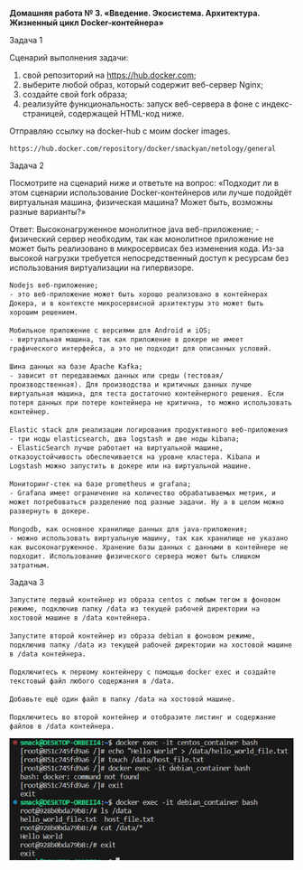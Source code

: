 <b>Домашняя работа № 3. «Введение. Экосистема. Архитектура. Жизненный цикл Docker-контейнера» </b>

Задача 1

Сценарий выполнения задачи:
1) свой репозиторий на https://hub.docker.com;
2) выберите любой образ, который содержит веб-сервер Nginx;
3) создайте свой fork образа;
4) реализуйте функциональность: запуск веб-сервера в фоне с индекс-страницей, содержащей HTML-код ниже.

Отправляю ссылку на docker-hub с моим docker images. 

    https://hub.docker.com/repository/docker/smackyan/netology/general

Задача 2

Посмотрите на сценарий ниже и ответьте на вопрос: «Подходит ли в этом сценарии использование Docker-контейнеров или лучше подойдёт виртуальная машина, физическая машина? Может быть, возможны разные варианты?»

Ответ:
    Высоконагруженное монолитное java веб-приложение;
    - физический сервер необходим, так как монолитное приложение не может быть реализовано в микросервисах без изменения кода. Из-за высокой нагрузки требуется непосредственный доступ к ресурсам без использования виртуализации на гипервизоре.

    Nodejs веб-приложение;
    - это веб-приложение может быть хорошо реализовано в контейнерах Докера, и в контексте микросервисной архитектуры это может быть хорошим решением.

    Мобильное приложение c версиями для Android и iOS;
    - виртуальная машина, так как приложение в докере не имеет графического интерфейса, а это не подходит для описанных условий.

    Шина данных на базе Apache Kafka;
    - зависит от передаваемых данных или среды (тестовая/производственная). Для производства и критичных данных лучше виртуальная машина, для теста достаточно контейнерного решения. Если потеря данных при потере контейнера не критична, то можно использовать контейнер.

    Elastic stack для реализации логирования продуктивного веб-приложения - три ноды elasticsearch, два logstash и две ноды kibana;
    - ElasticSearch лучше работает на виртуальной машине, отказоустойчивость обеспечивается на уровне кластера. Kibana и Logstash можно запустить в докере или на виртуальной машине. 

    Мониторинг-стек на базе prometheus и grafana;
    - Grafana имеет ограничение на количество обрабатываемых метрик, и может потребоваться разделение под разные задачи. Ну а в целом можно развернуть в докере.

    Mongodb, как основное хранилище данных для java-приложения;
    - можно использовать виртуальную машину, так как хранилище не указано как высоконагруженное. Хранение базы данных с данными в контейнере не подходит. Использование физического сервера может быть слишком затратным.

Задача 3

    Запустите первый контейнер из образа centos c любым тегом в фоновом режиме, подключив папку /data из текущей рабочей директории на хостовой машине в /data контейнера.

    Запустите второй контейнер из образа debian в фоновом режиме, подключив папку /data из текущей рабочей директории на хостовой машине в /data контейнера.

    Подключитесь к первому контейнеру с помощью docker exec и создайте текстовый файл любого содержания в /data.

    Добавьте ещё один файл в папку /data на хостовой машине.

    Подключитесь во второй контейнер и отобразите листинг и содержание файлов в /data контейнера.
    
![Alt text](image.png)
